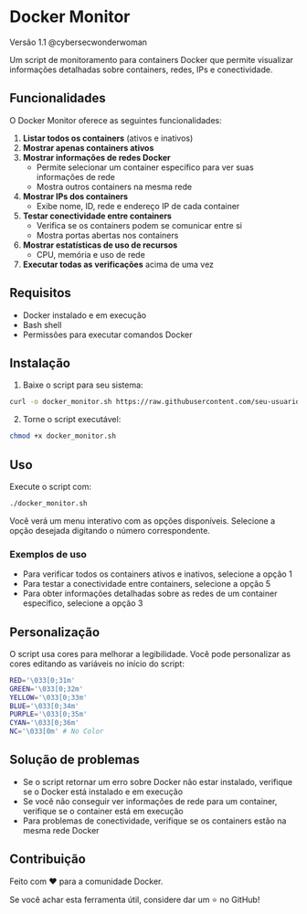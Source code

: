 # Docker Monitor

 Versão 1.1 @cybersecwonderwoman

Um script de monitoramento para containers Docker que permite visualizar informações detalhadas sobre containers, redes, IPs e conectividade.

## Funcionalidades

O Docker Monitor oferece as seguintes funcionalidades:

1. **Listar todos os containers** (ativos e inativos)
2. **Mostrar apenas containers ativos**
3. **Mostrar informações de redes Docker**
   - Permite selecionar um container específico para ver suas informações de rede
   - Mostra outros containers na mesma rede
4. **Mostrar IPs dos containers**
   - Exibe nome, ID, rede e endereço IP de cada container
5. **Testar conectividade entre containers**
   - Verifica se os containers podem se comunicar entre si
   - Mostra portas abertas nos containers
6. **Mostrar estatísticas de uso de recursos**
   - CPU, memória e uso de rede
7. **Executar todas as verificações** acima de uma vez

## Requisitos

- Docker instalado e em execução
- Bash shell
- Permissões para executar comandos Docker

## Instalação

1. Baixe o script para seu sistema:
```bash
curl -o docker_monitor.sh https://raw.githubusercontent.com/seu-usuario/docker-monitor/main/docker_monitor.sh
```

2. Torne o script executável:
```bash
chmod +x docker_monitor.sh
```

## Uso

Execute o script com:

```bash
./docker_monitor.sh
```

Você verá um menu interativo com as opções disponíveis. Selecione a opção desejada digitando o número correspondente.

### Exemplos de uso

- Para verificar todos os containers ativos e inativos, selecione a opção 1
- Para testar a conectividade entre containers, selecione a opção 5
- Para obter informações detalhadas sobre as redes de um container específico, selecione a opção 3

## Personalização

O script usa cores para melhorar a legibilidade. Você pode personalizar as cores editando as variáveis no início do script:

```bash
RED='\033[0;31m'
GREEN='\033[0;32m'
YELLOW='\033[0;33m'
BLUE='\033[0;34m'
PURPLE='\033[0;35m'
CYAN='\033[0;36m'
NC='\033[0m' # No Color
```

## Solução de problemas

- Se o script retornar um erro sobre Docker não estar instalado, verifique se o Docker está instalado e em execução
- Se você não conseguir ver informações de rede para um container, verifique se o container está em execução
- Para problemas de conectividade, verifique se os containers estão na mesma rede Docker

## Contribuição

Feito com ❤️ para a comunidade Docker.

Se você achar esta ferramenta útil, considere dar um ⭐ no GitHub!
